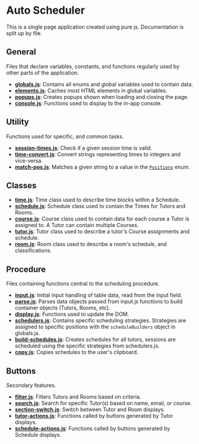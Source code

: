 # Auto Scheduler

This is a single page application created using pure js. Documentation is split up by file.

## General
Files that declare variables, constants, and functions regularly used by other parts of the application.

- **[globals.js](globals.md)**: Contains all enums and global variables used to contain data.
- **[elements.js](elements.md)**: Caches most HTML elements in global variables.
- **[popups.js](popups.md)**: Creates popups shown when loading and closing the page.
- **[console.js](console.md)**: Functions used to display to the in-app console.

## Utility
Functions used for specific, and common tasks.

- **[session-times.js](utility/session-times.md)**: Check if a given session time is valid.
- **[time-convert.js](utility/time-convert.md)**: Convert strings representing times to integers and vice-versa.
- **[match-pos.js](utility/match-pos.md)**: Matches a given string to a value in the [`Positions`](globals.md#positions) enum.

## Classes

- **[time.js](classes/time.md)**: Time class used to describe time blocks within a Schedule.
- **[schedule.js](classes/schedule.md)**: Schedule class used to contain the Times for Tutors and Rooms.
- **[course.js](classes/course.md)**: Course class used to contain data for each course a Tutor is assigned to. A Tutor can contain multiple Courses.
- **[tutor.js](classes/tutor.md)**: Tutor class used to describe a tutor's Course assignments and schedule.
- **[room.js](classes/room.md)**: Room class used to describe a room's schedule, and classifications.

## Procedure
Files containing functions central to the scheduling procedure.

- **[input.js](procedure/input.md)**: Initial input handling of table data, read from the input field.
- **[parse.js](procedure/parse.md)**: Parses data objects passed from input.js functions to build container objects (Tutors, Rooms, etc).
- **[display.js](procedure/display.md)**: Functions used to update the DOM.
- **[schedulers.js](procedure/schedulers.md)**: Contains specific scheduling strategies. Strategies are assigned to specific positions with the `scheduleBuilders` object in globals.js.
- **[build-schedules.js](procedure/build-schedules.md)**: Creates schedules for all tutors, sessions are scheduled using the specific strategies from schedulers.js.
- **[copy.js](procedure/copy.md)**: Copies schedules to the user's clipboard.

## Buttons
Secondary features.

- **[filter.js](buttons/filter.md)**: Filters Tutors and Rooms based on criteria.
- **[search.js](buttons/search.md)**: Search for specific Tutor(s) based on name, email, or course.
- **[section-switch.js](buttons/section-switch.md)**: Switch between Tutor and Room displays.
- **[tutor-actions.js](buttons/tutor-actions.md)**: Functions called by buttons generated by Tutor displays.
- **[schedule-actions.js](buttons/schedule-actions.md)**: Functions called by buttons generated by Schedule displays.
